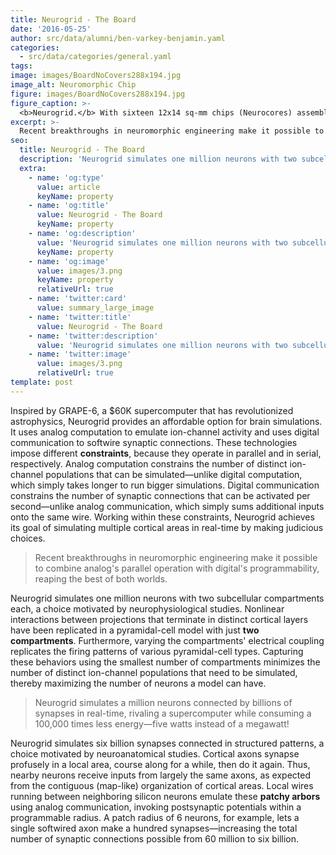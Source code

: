 ```yaml
---
title: Neurogrid - The Board
date: '2016-05-25'
author: src/data/alumni/ben-varkey-benjamin.yaml
categories:
  - src/data/categories/general.yaml
tags:
image: images/BoardNoCovers288x194.jpg
image_alt: Neuromorphic Chip
figure: images/BoardNoCovers288x194.jpg
figure_caption: >-
  <b>Neurogrid.</b> With sixteen 12x14 sq-mm chips (Neurocores) assembled on a 6.5x7.5 sq-in circuit board (shown above), Neurogrid can model a slab of cortex with up to 16x256x256 neurons—over a million! The chips are interconnected in a binary tree by 80M spike/sec links. An on-chip RAM (in each Neurocore) and an off-chip RAM (on a daughterboard, not shown) softwire vertical and horizontcal cortical connections, respectively [<a href="http://web.stanford.edu/group/brainsinsilicon/documents/BenjaminEtAlNeurogrid2014.pdf" target="_blank">B V Benjamin 2014</a>].
excerpt: >-
  Recent breakthroughs in neuromorphic engineering make it possible to combine analog's parallel operation with digital's programmability, reaping the best of both worlds.
seo:
  title: Neurogrid - The Board
  description: 'Neurogrid simulates one million neurons with two subcellular compartments each.'
  extra:
    - name: 'og:type'
      value: article
      keyName: property
    - name: 'og:title'
      value: Neurogrid - The Board
      keyName: property
    - name: 'og:description'
      value: 'Neurogrid simulates one million neurons with two subcellular compartments each.'
      keyName: property
    - name: 'og:image'
      value: images/3.png
      keyName: property
      relativeUrl: true
    - name: 'twitter:card'
      value: summary_large_image
    - name: 'twitter:title'
      value: Neurogrid - The Board
    - name: 'twitter:description'
      value: 'Neurogrid simulates one million neurons with two subcellular compartments each.'
    - name: 'twitter:image'
      value: images/3.png
      relativeUrl: true
template: post
---
```

Inspired by GRAPE-6, a $60K supercomputer that has revolutionized astrophysics, Neurogrid provides an affordable option for brain simulations. It uses analog computation to emulate ion-channel activity and uses digital communication to softwire synaptic connections. These technologies impose different **constraints**, because they operate in parallel and in serial, respectively. Analog computation constrains the number of distinct ion-channel populations that can be simulated—unlike digital computation, which simply takes longer to run bigger simulations. Digital communication constrains the number of synaptic connections that can be activated per second—unlike analog communication, which simply sums additional inputs onto the same wire. Working within these constraints, Neurogrid achieves its goal of simulating multiple cortical areas in real-time by making judicious choices.

> Recent breakthroughs in neuromorphic engineering make it possible to combine analog's parallel operation with digital's programmability, reaping the best of both worlds.

Neurogrid simulates one million neurons with two subcellular compartments each, a choice motivated by neurophysiological studies. Nonlinear interactions between projections that terminate in distinct cortical layers have been replicated in a pyramidal-cell model with just **two compartments**. Furthermore, varying the compartments' electrical coupling replicates the firing patterns of various pyramidal-cell types. Capturing these behaviors using the smallest number of compartments minimizes the number of distinct ion-channel populations that need to be simulated, thereby maximizing the number of neurons a model can have.

> Neurogrid simulates a million neurons connected by billions of synapses in real-time, rivaling a supercomputer while consuming a 100,000 times less energy—five watts instead of a megawatt!

Neurogrid simulates six billion synapses connected in structured patterns, a choice motivated by neuroanatomical studies. Cortical axons synapse profusely in a local area, course along for a while, then do it again. Thus, nearby neurons receive inputs from largely the same axons, as expected from the contiguous (map-like) organization of cortical areas. Local wires running between neighboring silicon neurons emulate these **patchy arbors** using analog communication, invoking postsynaptic potentials within a programmable radius. A patch radius of 6 neurons, for example, lets a single softwired axon make a hundred synapses—increasing the total number of synaptic connections possible from 60 million to six billion.
